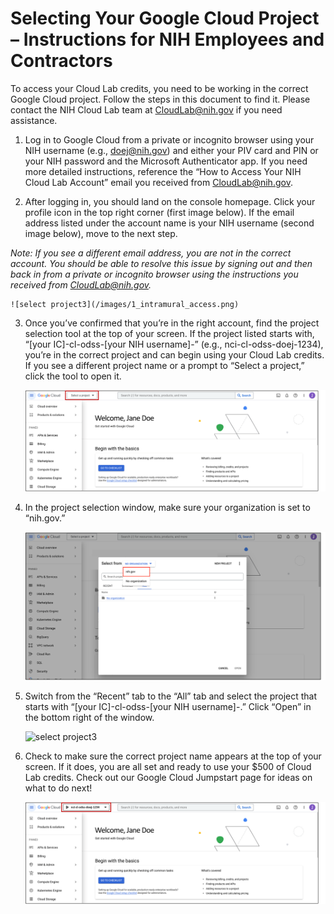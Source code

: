 # Selecting Your Google Cloud Project – Instructions for NIH Employees and Contractors

To access your Cloud Lab credits, you need to be working in the correct Google Cloud project. Follow the steps in this document to find it. Please contact the NIH Cloud Lab team at CloudLab@nih.gov if you need assistance.

1.	Log in to Google Cloud from a private or incognito browser using your NIH username (e.g., doej@nih.gov) and either your PIV card and PIN or your NIH password and the Microsoft Authenticator app. If you need more detailed instructions, reference the “How to Access Your NIH Cloud Lab Account” email you received from CloudLab@nih.gov.

2.	After logging in, you should land on the console homepage. Click your profile icon in the top right corner (first image below). If the email address listed under the account name is your NIH username (second image below), move to the next step.

*Note: If you see a different email address, you are not in the correct account. You should be able to resolve this issue by signing out and then back in from a private or incognito browser using the instructions you received from CloudLab@nih.gov.*

    ![select project3](/images/1_intramural_access.png)

3.	Once you’ve confirmed that you’re in the right account, find the project selection tool at the top of your screen. If the project listed starts with, “[your IC]-cl-odss-[your NIH username]-” (e.g., nci-cl-odss-doej-1234), you’re in the correct project and can begin using your Cloud Lab credits. If you see a different project name or a prompt to “Select a project,” click the tool to open it.
 
    ![select project3](/images/2_intramural_access.png)

4.	In the project selection window, make sure your organization is set to “nih.gov.”
 
    ![select project3](/images/3_intramural_access.png)

5.	Switch from the “Recent” tab to the “All” tab and select the project that starts with “[your IC]-cl-odss-[your NIH username]-.” Click “Open” in the bottom right of the window.
 
    ![select project3](/images/4_intramural_access.png)

6.	Check to make sure the correct project name appears at the top of your screen. If it does, you are all set and ready to use your $500 of Cloud Lab credits. Check out our Google Cloud Jumpstart page for ideas on what to do next!

    ![select project3](/images/5_intramural_access.png)
